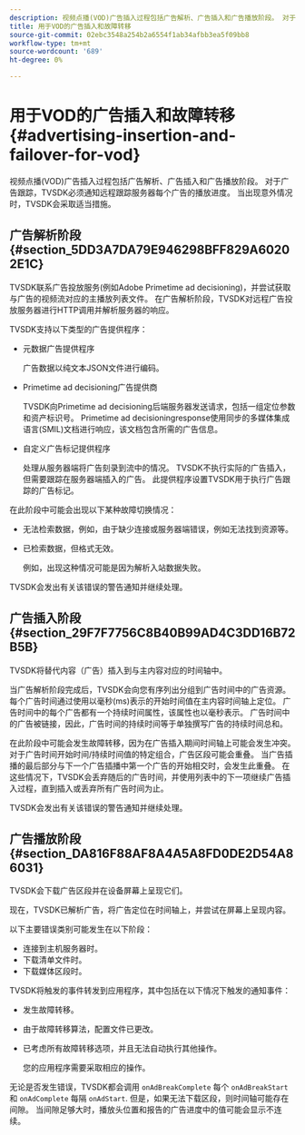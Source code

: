 ```yaml
---
description: 视频点播(VOD)广告插入过程包括广告解析、广告插入和广告播放阶段。 对于广告跟踪，TVSDK必须通知远程跟踪服务器每个广告的播放进度。 当出现意外情况时，TVSDK会采取适当措施。
title: 用于VOD的广告插入和故障转移
source-git-commit: 02ebc3548a254b2a6554f1ab34afbb3ea5f09bb8
workflow-type: tm+mt
source-wordcount: '689'
ht-degree: 0%

---
```


# 用于VOD的广告插入和故障转移 {#advertising-insertion-and-failover-for-vod}

视频点播(VOD)广告插入过程包括广告解析、广告插入和广告播放阶段。 对于广告跟踪，TVSDK必须通知远程跟踪服务器每个广告的播放进度。 当出现意外情况时，TVSDK会采取适当措施。

## 广告解析阶段 {#section_5DD3A7DA79E946298BFF829A60202E1C}

TVSDK联系广告投放服务(例如Adobe Primetime ad decisioning)，并尝试获取与广告的视频流对应的主播放列表文件。 在广告解析阶段，TVSDK对远程广告投放服务器进行HTTP调用并解析服务器的响应。

TVSDK支持以下类型的广告提供程序：

* 元数据广告提供程序

  广告数据以纯文本JSON文件进行编码。
* Primetime ad decisioning广告提供商

  TVSDK向Primetime ad decisioning后端服务器发送请求，包括一组定位参数和资产标识号。 Primetime ad decisioningresponse使用同步的多媒体集成语言(SMIL)文档进行响应，该文档包含所需的广告信息。
* 自定义广告标记提供程序

  处理从服务器端将广告刻录到流中的情况。 TVSDK不执行实际的广告插入，但需要跟踪在服务器端插入的广告。 此提供程序设置TVSDK用于执行广告跟踪的广告标记。

在此阶段中可能会出现以下某种故障切换情况：

* 无法检索数据，例如，由于缺少连接或服务器端错误，例如无法找到资源等。
* 已检索数据，但格式无效。

  例如，出现这种情况可能是因为解析入站数据失败。

TVSDK会发出有关该错误的警告通知并继续处理。

## 广告插入阶段 {#section_29F7F7756C8B40B99AD4C3DD16B72B5B}

TVSDK将替代内容（广告）插入到与主内容对应的时间轴中。

当广告解析阶段完成后，TVSDK会向您有序列出分组到广告时间中的广告资源。 每个广告时间通过使用以毫秒(ms)表示的开始时间值在主内容时间轴上定位。 广告时间中的每个广告都有一个持续时间属性，该属性也以毫秒表示。 广告时间中的广告被链接，因此，广告时间的持续时间等于单独撰写广告的持续时间总和。

在此阶段中可能会发生故障转移，因为在广告插入期间时间轴上可能会发生冲突。 对于广告时间开始时间/持续时间值的特定组合，广告区段可能会重叠。 当广告插播的最后部分与下一个广告插播中第一个广告的开始相交时，会发生此重叠。 在这些情况下，TVSDK会丢弃随后的广告时间，并使用列表中的下一项继续广告插入过程，直到插入或丢弃所有广告时间为止。

TVSDK会发出有关该错误的警告通知并继续处理。

## 广告播放阶段 {#section_DA816F88AF8A4A5A8FD0DE2D54A86031}

TVSDK会下载广告区段并在设备屏幕上呈现它们。

现在，TVSDK已解析广告，将广告定位在时间轴上，并尝试在屏幕上呈现内容。

以下主要错误类别可能发生在以下阶段：

* 连接到主机服务器时。
* 下载清单文件时。
* 下载媒体区段时。

TVSDK将触发的事件转发到应用程序，其中包括在以下情况下触发的通知事件：

* 发生故障转移。
* 由于故障转移算法，配置文件已更改。
* 已考虑所有故障转移选项，并且无法自动执行其他操作。

  您的应用程序需要采取相应的操作。

无论是否发生错误，TVSDK都会调用 `onAdBreakComplete` 每个 `onAdBreakStart` 和 `onAdComplete` 每隔 `onAdStart`. 但是，如果无法下载区段，则时间轴可能存在间隙。 当间隙足够大时，播放头位置和报告的广告进度中的值可能会显示不连续。
